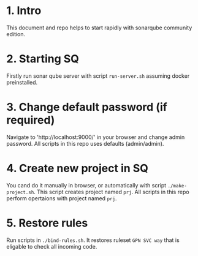 # 1. Intro

This document and repo helps to start rapidly with sonarqube community edition.

# 2. Starting SQ

Firstly run sonar qube server with script `run-server.sh` assuming docker preinstalled.

# 3. Change default password (if required)

Navigate to 'http://localhost:9000/' in your browser and change admin password. All scripts in this repo uses defaults (admin/admin).

# 4. Create new project in SQ

You cand do it manually in browser, or automatically with script `./make-project.sh`. This script creates project named `prj`. All scripts in this repo perform opertaions with project named `prj`.

# 5. Restore rules

Run scripts in `./bind-rules.sh`. It restores ruleset `GPN SVC way` that is eligable to check all incoming code.
